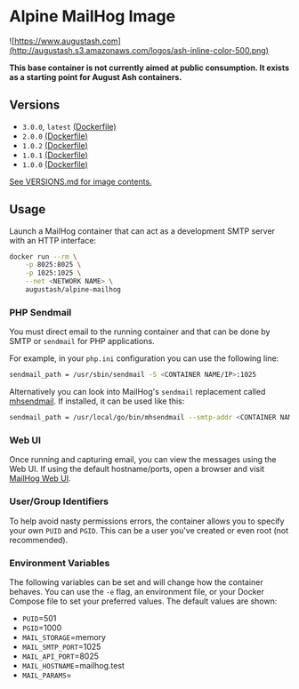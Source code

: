 # Alpine MailHog Image

![https://www.augustash.com](http://augustash.s3.amazonaws.com/logos/ash-inline-color-500.png)

**This base container is not currently aimed at public consumption. It exists as a starting point for August Ash containers.**

## Versions

- `3.0.0`, `latest` [(Dockerfile)](https://github.com/augustash/docker-alpine-mailhog/blob/2.0.0/Dockerfile)
- `2.0.0` [(Dockerfile)](https://github.com/augustash/docker-alpine-mailhog/blob/2.0.0/Dockerfile)
- `1.0.2` [(Dockerfile)](https://github.com/augustash/docker-alpine-mailhog/blob/1.0.2/Dockerfile)
- `1.0.1` [(Dockerfile)](https://github.com/augustash/docker-alpine-mailhog/blob/1.0.1/Dockerfile)
- `1.0.0` [(Dockerfile)](https://github.com/augustash/docker-alpine-mailhog/blob/1.0.0/Dockerfile)

[See VERSIONS.md for image contents.](https://github.com/augustash/docker-alpine-mailhog/blob/master/VERSIONS.md)

## Usage

Launch a MailHog container that can act as a development SMTP server with an HTTP interface:

```bash
docker run --rm \
    -p 8025:8025 \
    -p 1025:1025 \
    --net <NETWORK NAME> \
    augustash/alpine-mailhog
```

### PHP Sendmail

You must direct email to the running container and that can be done by SMTP or `sendmail` for PHP applications.

For example, in your `php.ini` configuration you can use the following line:

```bash
sendmail_path = /usr/sbin/sendmail -S <CONTAINER NAME/IP>:1025
```

Alternatively you can look into MailHog's `sendmail` replacement called [mhsendmail](https://github.com/mailhog/mhsendmail). If installed, it can be used like this:

```bash
sendmail_path = /usr/local/go/bin/mhsendmail --smtp-addr <CONTAINER NAME/IP>:1025
```

### Web UI

Once running and capturing email, you can view the messages using the Web UI. If using the default hostname/ports, open a browser and visit [MailHog Web UI](http://mailhog.test:8025).

### User/Group Identifiers

To help avoid nasty permissions errors, the container allows you to specify your own `PUID` and `PGID`. This can be a user you've created or even root (not recommended).

### Environment Variables

The following variables can be set and will change how the container behaves. You can use the `-e` flag, an environment file, or your Docker Compose file to set your preferred values. The default values are shown:

- `PUID`=501
- `PGID`=1000
- `MAIL_STORAGE`=memory
- `MAIL_SMTP_PORT`=1025
- `MAIL_API_PORT`=8025
- `MAIL_HOSTNAME`=mailhog.test
- `MAIL_PARAMS`=
